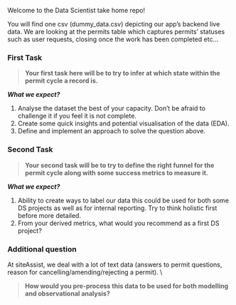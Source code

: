 Welcome to the Data Scientist take home repo!

You will find one csv (dummy_data.csv) depicting our app’s backend live data. We are looking at the permits table which captures permits’ statuses such as user requests, closing once the work has been completed etc…


### First Task
> **Your first task here will be to try to infer at which state within the permit cycle a record is.**

***What we expect?***
1. Analyse the dataset the best of your capacity. Don’t be afraid to challenge it if you feel it is not complete. 
2. Create some quick insights and potential visualisation of the data (EDA).
3. Define and implement an approach to solve the question above.

### Second Task
> **Your second task will be to try to define the right funnel for the permit cycle along with some success metrics to measure it.**

***What we expect?***
1. Ability to create ways to label our data this could be used for both some DS projects as well as for internal reporting. Try to think holistic first before more detailed.
2. From your derived metrics, what would you recommend as a first DS project?

### Additional question

At siteAssist, we deal with a lot of text data (answers to permit questions, reason for cancelling/amending/rejecting a permit). \
> **How would you pre-process this data to be used for both modelling and observational analysis?**